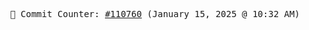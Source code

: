 <p align="center">
    <samp>
        📮 Commit Counter: <a href="https://github.com/Javascript-void0/Javascript-void0/commits/main">#110760</a> (January 15, 2025 @ 10:32 AM)
    </samp>
</p>
